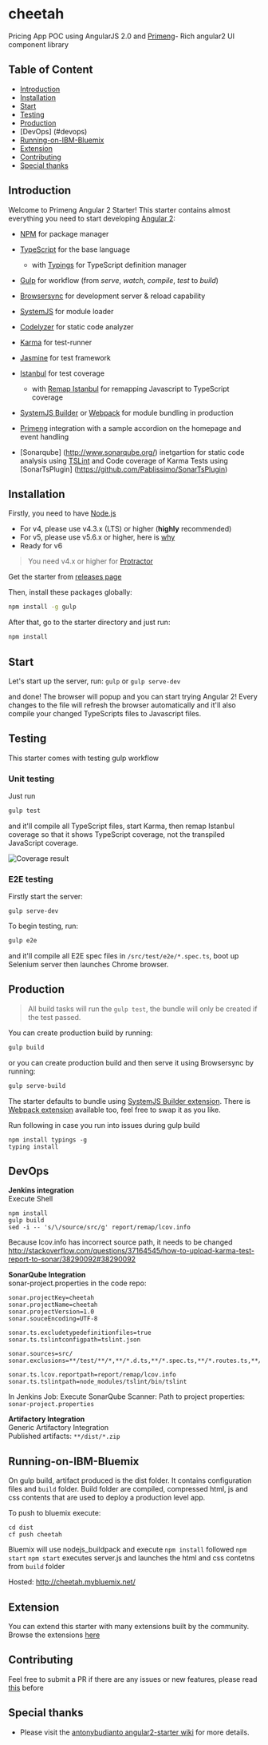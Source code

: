 # cheetah
Pricing App POC using AngularJS 2.0 and [Primeng](http://www.primefaces.org/primeng/#/)- Rich angular2 UI component library

## Table of Content
* [Introduction](#introduction)
* [Installation](#installation)
* [Start](#start)
* [Testing](#testing)
* [Production](#production)
* [DevOps] (#devops) 
* [Running-on-IBM-Bluemix](#running-on-ibm-bluemix)
* [Extension](#extension)
* [Contributing](#contributing)
* [Special thanks](#special-thanks)

## Introduction
Welcome to Primeng Angular 2 Starter!
This starter contains almost everything you need to start developing [Angular 2](https://angular.io/):
* [NPM](https://www.npmjs.com/) for package manager
* [TypeScript](http://www.typescriptlang.org/) for the base language
  * with [Typings](https://github.com/typings/typings) for TypeScript definition manager
* [Gulp](http://gulpjs.com/) for workflow (from *serve*, *watch*, *compile*, *test* to *build*)
* [Browsersync](https://www.browsersync.io/) for development server & reload capability
* [SystemJS](https://github.com/systemjs/systemjs) for module loader
* [Codelyzer](https://github.com/mgechev/codelyzer) for static code analyzer
* [Karma](http://karma-runner.github.io/) for test-runner
* [Jasmine](http://jasmine.github.io/) for test framework
* [Istanbul](https://github.com/gotwarlost/istanbul) for test coverage
  * with [Remap Istanbul](https://github.com/SitePen/remap-istanbul) for remapping Javascript to TypeScript coverage
* [SystemJS Builder](https://github.com/systemjs/builder) or [Webpack](https://webpack.github.io/) for module bundling in production

* [Primeng](http://www.primefaces.org/primeng/#/) integration with a sample accordion on the homepage and event handling
* [Sonarqube] (http://www.sonarqube.org/) inetgartion for static code analysis using [TSLint](https://palantir.github.io/tslint/) and Code coverage of Karma Tests using [SonarTsPlugin] (https://github.com/Pablissimo/SonarTsPlugin)


## Installation
Firstly, you need to have [Node.js](https://nodejs.org/en/)
- For v4, please use v4.3.x (LTS) or higher (**highly** recommended)
- For v5, please use v5.6.x or higher, here is [why](https://nodejs.org/en/blog/vulnerability/february-2016-security-releases/)
- Ready for v6

> You need v4.x or higher for [Protractor](https://angular.github.io/protractor/#/)

Get the starter from [releases page](https://github.com/antonybudianto/angular2-starter/releases)

Then, install these packages globally:
```bash
npm install -g gulp
```

After that, go to the starter directory and just run:
```bash
npm install
```


## Start
Let's start up the server, run:
`gulp` or `gulp serve-dev`

and done! The browser will popup and you can start trying Angular 2!
Every changes to the file will refresh the browser automatically
and it'll also compile your changed TypeScripts files to Javascript files.

## Testing
This starter comes with testing gulp workflow

### Unit testing
Just run
```bash
gulp test
```
and it'll compile all TypeScript files, start Karma, then remap Istanbul coverage so that it shows TypeScript coverage, not the transpiled JavaScript coverage.

![Coverage result](http://s33.postimg.org/w7m9ckdkf/Screen_Shot_2016_06_04_at_8_15_53_AM.png)

### E2E testing
Firstly start the server:
```
gulp serve-dev
```
To begin testing, run:
```bash
gulp e2e
```
and it'll compile all E2E spec files in `/src/test/e2e/*.spec.ts`, boot up Selenium server then launches Chrome browser.

## Production
> All build tasks will run the `gulp test`, the bundle will only be created if the test passed.

You can create production build by running:
```bash
gulp build
```
or you can create production build and then serve it using Browsersync by running:
```bash
gulp serve-build
```
The starter defaults to bundle using [SystemJS Builder extension](https://github.com/ngstarter/systemjs-extension).
There is [Webpack extension](https://github.com/ngstarter/webpack-extension) available too, feel free to swap it as you like.   

Run following in case you run into issues during gulp build
```
npm install typings -g
typing install
```

## DevOps
**Jenkins integration**   
Execute Shell   
```
npm install
gulp build
sed -i -- 's/\/source/src/g' report/remap/lcov.info
```
Because lcov.info has incorrect source path, it needs to be changed   
http://stackoverflow.com/questions/37164545/how-to-upload-karma-test-report-to-sonar/38290092#38290092

**SonarQube Integration**   
sonar-project.properties in the code repo:   
```
sonar.projectKey=cheetah
sonar.projectName=cheetah
sonar.projectVersion=1.0
sonar.souceEncoding=UTF-8

sonar.ts.excludetypedefinitionfiles=true
sonar.ts.tslintconfigpath=tslint.json

sonar.sources=src/
sonar.exclusions=**/test/**/*,**/*.d.ts,**/*.spec.ts,**/*.routes.ts,**/tmp/**/*

sonar.ts.lcov.reportpath=report/remap/lcov.info
sonar.ts.tslintpath=node_modules/tslint/bin/tslint
```

In Jenkins Job: Execute SonarQube Scanner: Path to project properties: `sonar-project.properties`

**Artifactory Integration**   
Generic Artifactory Integration   
Published artifacts: `**/dist/*.zip`


## Running-on-IBM-Bluemix
On gulp build, artifact produced is the dist folder. It contains configuration files and `build` folder. Build folder are compiled, compressed html, js and css contents that are used to deploy a production level app. 

To push to bluemix execute:   
```
cd dist
cf push cheetah 
```

Bluemix will use nodejs_buildpack and execute `npm install` followed `npm start`
`npm start` executes server.js and launches the html and css contetns from `build` folder

Hosted: http://cheetah.mybluemix.net/

## Extension
You can extend this starter with many extensions built by the community. Browse the extensions [here](https://github.com/ngstarter)

## Contributing
Feel free to submit a PR if there are any issues or new features, please read [this](https://github.com/antonybudianto/angular2-starter/wiki/Contributing) before

## Special thanks
* Please visit the [antonybudianto angular2-starter wiki](https://github.com/antonybudianto/angular2-starter/wiki) for more details.


